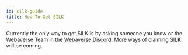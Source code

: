 ```yaml
---
id: silk-guide 
title: How To Get SILK
---
```


Currently the only way to get SILK is by asking someone you know or the Webaverse Team in the [Webaverse Discord](https://discord.gg/R5wqYhvv53). More ways of claiming SILK will be coming.